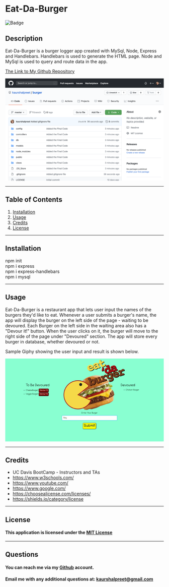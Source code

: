 # Eat-Da-Burger

![Badge](https://img.shields.io/badge/license-MIT-Red)

## Description

Eat-Da-Burger is a burger logger app created with MySql, Node, Express and Handlebars. Handlebars is used to generate the HTML page. Node and MySql is used to query and route data in the app. 
<br>

[The Link to My Github Repository](https://github.com/kaurshalpreet/burger)

![Repository Screenshot](./screenshots/repo.png)

---

## Table of Contents

1. [Installation](#Installation)
1. [Usage](#Usage)
1. [Credits](#Credits)
1. [License](#License)

---

## Installation

npm init <br>
npm i express <br>
npm i express-handlebars <br>
npm i mysql <br>

---

## Usage

 Eat-Da-Burger is a restaurant app that lets user input the names of the burgers they'd like to eat. Whenever a user submits a burger's name, the app will display the burger on the left side of the page - waiting to be devoured. Each Burger on the left side in the waiting area also has a "Devour it!" button. When the user clicks on it, the burger will move to the right side of the page under "Devoured" section. The app will store every burger in database, whether devoured or not. <br>


Sample Giphy showing the user input and result is shown below.

![Sample Giphy](./screenshots/Eat-Da-Burger.gif)

---

## Credits

- UC Davis BootCamp - Instructors and TAs
- https://www.w3schools.com/
- https://www.youtube.com/
- https://www.google.com/
- https://choosealicense.com/licenses/
- https://shields.io/category/license

---

## License

#### This application is licensed under the [MIT License](https://opensource.org/licenses/MIT)

---

## Questions

#### You can reach me via my [Github](https://github.com/kaurshalpreet) account.

#### Email me with any additional questions at: kaurshalpreet@gmail.com